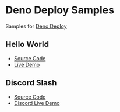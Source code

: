 # Deno Deploy Samples

Samples for [Deno Deploy](https://deno.com/deploy)

## Hello World

- [Source Code](src/hello.ts)
- [Live Demo](https://sample-hello.deno.dev/)

## Discord Slash

- [Source Code](src/discord-slash.ts)
- [Discord Live Demo](https://discord.gg/EEUXscCUXn)
